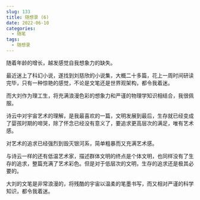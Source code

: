 ```yaml
---
slug: 133
title: 随想录 (6)
date: 2022-06-10
categories: 
  - 随笔
tags: 
  - 随想录
---
```



随着年龄的增长，越发感觉自我想象力的缺失。

最近迷上了科幻小说，遂找到刘慈欣的小说集，大概二十多篇，花上一周时间研读完毕，只有一种惊艳的感觉，不论是文笔还是世界观架构，都令我着迷。

而大刘作为理工生，将充满浪漫色彩的想象力和严谨的物理学知识相结合，我很佩服。

诗云中对宇宙艺术的理解，是我最喜欢的一篇，文明发展到最后，生存就已经变成了婴孩时期的啼哭，除了怀念已经没有意义了，要追求更高层次的满足，唯有艺术感。

对艺术的追求已经强烈到毁灭银河系，简单粗暴而又充满艺术感。

与诗云一样的还有低温艺术家，描述群体文明的终点是个体文明，也同样没有了生存的追求，整篇充满了艺术彩色。但是对于低层次的文明，生存的追求还是极其必要的。

大刘的文笔是非常浪漫的，将残酷的宇宙以温柔的笔墨书写，而又相对严谨的科学知识，都令我着迷。